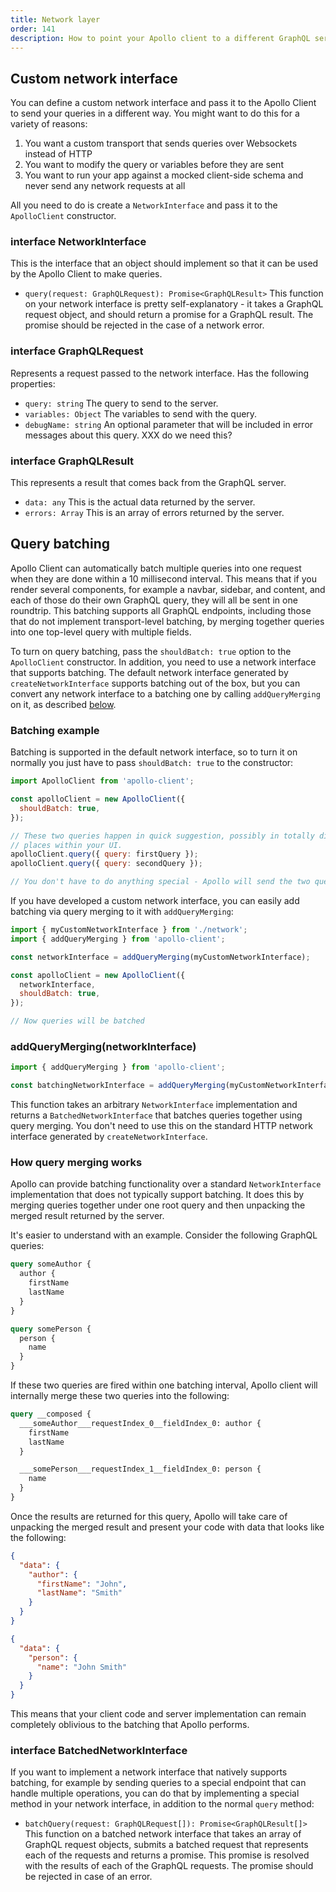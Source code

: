```yaml
---
title: Network layer
order: 141
description: How to point your Apollo client to a different GraphQL server, or use a totally different protocol.
---
```


<h2 id="custom-network-interface">Custom network interface</h2>

You can define a custom network interface and pass it to the Apollo Client to send your queries in a different way. You might want to do this for a variety of reasons:

1. You want a custom transport that sends queries over Websockets instead of HTTP
2. You want to modify the query or variables before they are sent
3. You want to run your app against a mocked client-side schema and never send any network requests at all

All you need to do is create a `NetworkInterface` and pass it to the `ApolloClient` constructor.

<h3 id="NetworkInterface">interface NetworkInterface</h3>

This is the interface that an object should implement so that it can be used by the Apollo Client to make queries.

- `query(request: GraphQLRequest): Promise<GraphQLResult>` This function on your network interface is pretty self-explanatory - it takes a GraphQL request object, and should return a promise for a GraphQL result. The promise should be rejected in the case of a network error.

<h3 id="GraphQLRequest">interface GraphQLRequest</h3>

Represents a request passed to the network interface. Has the following properties:

- `query: string` The query to send to the server.
- `variables: Object` The variables to send with the query.
- `debugName: string` An optional parameter that will be included in error messages about this query. XXX do we need this?

<h3 id="GraphQLResult">interface GraphQLResult</h3>

This represents a result that comes back from the GraphQL server.

- `data: any` This is the actual data returned by the server.
- `errors: Array` This is an array of errors returned by the server.

<h2 id="query-batching">Query batching</h2>

Apollo Client can automatically batch multiple queries into one request when they are done within a 10 millisecond interval. This means that if you render several components, for example a navbar, sidebar, and content, and each of those do their own GraphQL query, they will all be sent in one roundtrip. This batching supports all GraphQL endpoints, including those that do not implement transport-level batching, by merging together queries into one top-level query with multiple fields.

To turn on query batching, pass the `shouldBatch: true` option to the `ApolloClient` constructor. In addition, you need to use a network interface that supports batching. The default network interface generated by `createNetworkInterface` supports batching out of the box, but you can convert any network interface to a batching one by calling `addQueryMerging` on it, as described [below](#addQueryMerging).

<h3 id="BatchingExample">Batching example</h3>

Batching is supported in the default network interface, so to turn it on normally you just have to pass `shouldBatch: true` to the constructor:

```javascript
import ApolloClient from 'apollo-client';

const apolloClient = new ApolloClient({
  shouldBatch: true,
});

// These two queries happen in quick suggestion, possibly in totally different
// places within your UI.
apolloClient.query({ query: firstQuery });
apolloClient.query({ query: secondQuery });

// You don't have to do anything special - Apollo will send the two queries as one request.
```

If you have developed a custom network interface, you can easily add batching via query merging to it with `addQueryMerging`:

```js
import { myCustomNetworkInterface } from './network';
import { addQueryMerging } from 'apollo-client';

const networkInterface = addQueryMerging(myCustomNetworkInterface);

const apolloClient = new ApolloClient({
  networkInterface,
  shouldBatch: true,
});

// Now queries will be batched
```

<h3 id="addQueryMerging" title="addQueryMerging">addQueryMerging(networkInterface)</h3>

```js
import { addQueryMerging } from 'apollo-client';

const batchingNetworkInterface = addQueryMerging(myCustomNetworkInterface);
```

This function takes an arbitrary `NetworkInterface` implementation and returns a `BatchedNetworkInterface` that batches queries together using query merging. You don't need to use this on the standard HTTP network interface generated by `createNetworkInterface`.

<h3 id="QueryMerging">How query merging works</h3>

Apollo can provide batching functionality over a standard `NetworkInterface` implementation that does not typically support batching. It does this by merging queries together under one root query and then unpacking the merged result returned by the server.

It's easier to understand with an example. Consider the following GraphQL queries:

```graphql
query someAuthor {
  author {
    firstName
    lastName
  }
}
```

```graphql
query somePerson {
  person {
    name
  }
}
```

If these two queries are fired within one batching interval, Apollo client will internally merge these two queries into the following:

```graphql
query __composed {
  ___someAuthor___requestIndex_0__fieldIndex_0: author {
    firstName
    lastName
  }

  ___somePerson___requestIndex_1__fieldIndex_0: person {
    name
  }
}
```

Once the results are returned for this query, Apollo will take care of unpacking the merged result and present your code with data that looks like the following:

```json
{
  "data": {
    "author": {
      "firstName": "John",
      "lastName": "Smith"
    }
  }
}
```

```json
{
  "data": {
    "person": {
      "name": "John Smith"
    }
  }
}
```

This means that your client code and server implementation can remain completely oblivious to the batching that Apollo performs.

<h3 id="BatchedNetworkInterface" title="BatchedNetworkInterface">interface BatchedNetworkInterface</h3>

If you want to implement a network interface that natively supports batching, for example by sending queries to a special endpoint that can handle multiple operations, you can do that by implementing a special method in your network interface, in addition to the normal `query` method:

- `batchQuery(request: GraphQLRequest[]): Promise<GraphQLResult[]>` This function on a batched network interface that takes an array of GraphQL request objects, submits a batched request that represents each of the requests and returns a promise. This promise is resolved with the results of each of the GraphQL requests. The promise should be rejected in case of an error.
